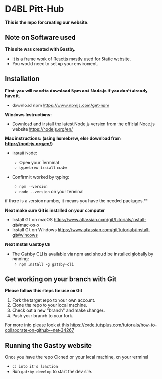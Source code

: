 # D4BL Pitt-Hub

**This is the repo for creating our website.**

## Note on Software used
**This site was created with Gastby.**
- It is a frame work of Reactjs mostly used for Static website.
- You would need to set up your enviroment.

## Installation

**First, you will need to download Npm and Node.js if you don't already have it.**
- download npm https://www.npmjs.com/get-npm

**Windows Instructions:**
- Download and install the latest Node.js version from the official Node.js website https://nodejs.org/en/

**Mac instructions: (using homebrew, else download from https://nodejs.org/en/)**
- Install Node:
    - Open your Terminal
    - type `brew install` node
    
- Confirm it worked by typing: 
    - `npm --version`
    - `node --version` on your terminal
    
if there is a version number, it means you have the needed packages.**

**Next make sure Git is installed on your computer**
- Install Git on macOS https://www.atlassian.com/git/tutorials/install-git#mac-os-x
- Install Git on Windows https://www.atlassian.com/git/tutorials/install-git#windows

**Next Install Gastby Cli**
- The Gatsby CLI is available via npm and should be installed globally by running:
    - `npm install -g gatsby-cli` 

## Get working on your branch with Git
**Please follow this steps for use on Git**
1. Fork the target repo to your own account.
2. Clone the repo to your local machine.
3. Check out a new "branch" and make changes.
4. Push your branch to your fork.

For more info please look at this https://code.tutsplus.com/tutorials/how-to-collaborate-on-github--net-34267

## Running the Gastby website 
Once you have the repo Cloned on your local machine, on your terminal
- `cd into it's loaction`
- Run `gatsby develop` to start the dev site.
